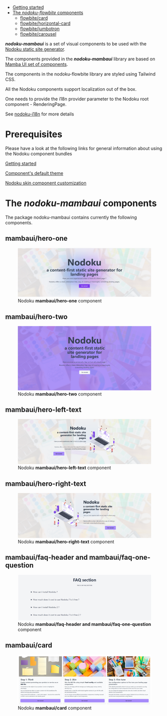 
<!-- TOC -->
* [Getting started](#getting-started)
* [The _nodoku-flowbite_ components](#the-_nodoku-flowbite_-components)
  * [flowbite/card](#flowbitecard)
  * [flowbite/horizontal-card](#flowbitehorizontal-card)
  * [flowbite/jumbotron](#flowbitejumbotron)
  * [flowbite/carousel](#flowbitecarousel)
<!-- TOC -->

**_nodoku-mambaui_** is a set of visual components to be used with the [Nodoku static site generator](https://github.com/nodoku/nodoku-core).

The components provided in the **_nodoku-mambaui_** library are based on [Mamba UI set of components](https://mambaui.com/).

The components in the nodoku-flowbite library are styled using Tailwind CSS.

All the Nodoku components support localization out of the box. 

One needs to provide the i18n provider parameter to the Nodoku root component - RenderingPage.

See [nodoku-i18n](https://github.com/nodoku/nodoku-i18n) for more details 

# Prerequisites

Please have a look at the following links for general information about using the Nodoku component bundles

[Getting started](https://github.com/nodoku/nodoku-flowbite?tab=readme-ov-file#getting-started)


[Component's default theme](https://github.com/nodoku/nodoku-flowbite?tab=readme-ov-file#components-default-theme)

[Nodoku skin component customization](https://github.com/nodoku/nodoku-flowbite?tab=readme-ov-file#nodoku-skin-component-customization)




# The _nodoku-mambaui_ components

The package nodoku-mambaui contains currently the following components.

## mambaui/hero-one

<figure>
  <img
    src="./docs/nodoku-mambaui-hero-one-component.png"
    alt="Nodoku mambaui/hero-one component"
    title="Nodoku mambaui/hero-one component"
  />
  <figcaption>
    Nodoku <b>mambaui/hero-one</b> component
  </figcaption>
</figure>


## mambaui/hero-two

<figure>
  <img
    src="./docs/nodoku-mambaui-hero-two-component.png"
    alt="Nodoku mambaui/hero-two component"
    title="Nodoku mambaui/hero-two component"
  />
  <figcaption>
    Nodoku <b>mambaui/hero-two</b> component
  </figcaption>
</figure>


## mambaui/hero-left-text

<figure>
  <img
    src="./docs/nodoku-mambaui-hero-left-text-component.png"
    alt="Nodoku mambaui/hero-left-text component"
    title="Nodoku mambaui/hero-left-text component"
  />
  <figcaption>
    Nodoku <b>mambaui/hero-left-text</b> component
  </figcaption>
</figure>


## mambaui/hero-right-text

<figure>
  <img
    src="./docs/nodoku-mambaui-hero-right-text-component.png"
    alt="Nodoku mambaui/hero-right-text component"
    title="Nodoku mambaui/hero-right-text component"
  />
  <figcaption>
    Nodoku <b>mambaui/hero-right-text</b> component
  </figcaption>
</figure>


## mambaui/faq-header and mambaui/faq-one-question

<figure>
  <img
    src="./docs/nodoku-mambaui-faq-component.png"
    alt="Nodoku mambaui/faq-header and mambaui/faq-one-question component"
    title="Nodoku mambaui/faq-header and mambaui/faq-one-question component"
  />
  <figcaption>
    Nodoku <b>mambaui/faq-header and mambaui/faq-one-question</b> component
  </figcaption>
</figure>


## mambaui/card

<figure>
  <img
    src="./docs/nodoku-mambaui-card-component.png"
    alt="Nodoku mambaui/card component"
    title="Nodoku mambaui/card component"
  />
  <figcaption>
    Nodoku <b>mambaui/card</b> component
  </figcaption>
</figure>


